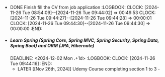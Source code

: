 - DONE Finish fill the CV from job application
  :LOGBOOK:
  CLOCK: [2024-11-26 Tue 08:54:09]--[2024-11-26 Tue 09:44:02] =>  00:49:53
  CLOCK: [2024-11-26 Tue 09:44:27]--[2024-11-26 Tue 09:44:28] =>  00:00:01
  CLOCK: [2024-11-26 Tue 09:44:30]--[2024-11-26 Tue 09:44:30] =>  00:00:00
  :END:
- ##### Learn Spring (Spring Core, Spring MVC, Spring Security, Spring Data, Spring Boot) and ORM (JPA, Hibernate)
  DEADLINE: <2024-12-02 Mon .+1d>
  :LOGBOOK:
  CLOCK: [2024-11-26 Tue 09:44:16]
  :END:
	- LATER [[Nov 26th, 2024]] Udemy Course completing section 1 to 3 -